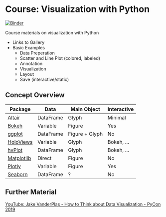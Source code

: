 # Course: Visualization with Python

[![Binder](https://mybinder.org/badge_logo.svg)](https://mybinder.org/v2/gh/mardatade/Course-Visualization-with-Python/HEAD)

Course materials on visualization with Python

- Links to Gallery
- Basic Examples
  - Data Preperation
  - Scatter and Line Plot (colored, labeled)
  - Annotation
  - Visualization
  - Layout
  - Save (interactive/static)

## Concept Overview

| Package                             | Data      | Main Object    | Interactive |
| ----------------------------------- | --------- | -------------- | ----------- |
| [Altair](plot_altair.ipynb)         | DataFrame | Glyph          | Minimal     |
| [Bokeh](plot_bokeh.ipynb)           | Variable  | Figure         | Yes         |
| [ggplot](plot_ggplot.ipynb)         | DataFrame | Figure + Glyph | No          |
| [HoloViews](plot_holoviews.ipynb)   | Variable  | Glyph          | Bokeh, ...  |
| [hvPlot](plot_hvplot.ipynb)         | DataFrame | Glyph          | Bokeh, ...  |
| [Matplotlib](plot_matplotlib.ipynb) | Direct    | Figure         | No          |
| [Plotly](plot_matplotlib.ipynb)     | Variable  | Figure         | Yes         |
| [Seaborn](plot_seaborn.ipynb)       | DataFrame | ?              | No          |

## Further Material

[YouTube: Jake VanderPlas - How to Think about Data Visualization - PyCon 2019](https://www.youtube.com/watch?v=vTingdk_pVM)